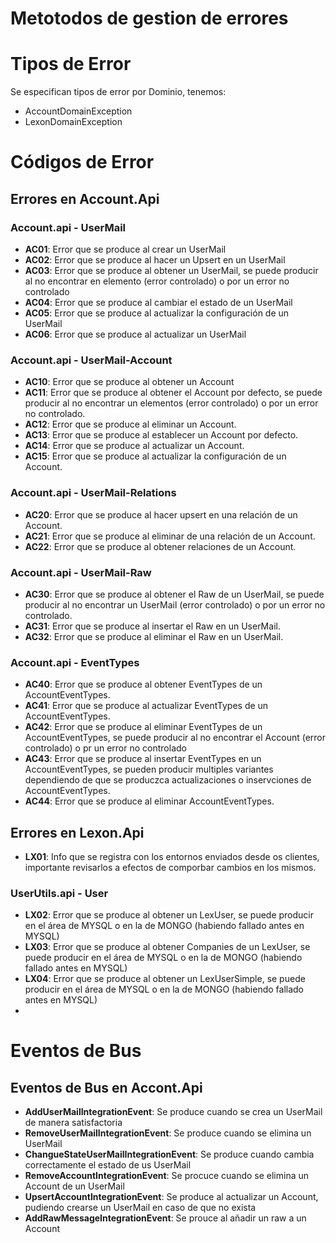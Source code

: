 # Metotodos de gestion de errores

# Tipos de Error

Se especifican tipos de error por Dominio, tenemos:
* AccountDomainException
* LexonDomainException

# Códigos de Error

## Errores en Account.Api

### Account.api - UserMail
* **AC01**: Error que se produce al crear un UserMail
* **AC02**: Error que se produce al hacer un Upsert en un UserMail
* **AC03**: Error que se produce al obtener un UserMail, se puede producir al no encontrar en elemento (error controlado) o por un error no controlado
* **AC04**: Error que se produce al cambiar el estado de un UserMail
* **AC05**: Error que se produce al actualizar la configuración de un UserMail
* **AC06**: Error que se produce al actualizar un UserMail

### Account.api - UserMail-Account
* **AC10**: Error que se produce al obtener un Account
* **AC11**: Error que se produce al obtener el Account por defecto, se puede producir al no encontrar un elementos (error controlado) o por un error no controlado.
* **AC12**: Error que se produce al eliminar un Account.
* **AC13**: Error que se produce al establecer un Account por defecto.
* **AC14**: Error que se produce al actualizar un Account.
* **AC15**: Error que se produce al actualizar la configuración de un Account.
  
### Account.api - UserMail-Relations
* **AC20**: Error que se produce al hacer upsert en una relación de un Account.
* **AC21**: Error que se produce al eliminar de una relación de un Account.
* **AC22**: Error que se produce al obtener relaciones de un Account.

### Account.api - UserMail-Raw
* **AC30**: Error que se produce al obtener el Raw de un UserMail, se puede producir al no encontrar un UserMail (error controlado) o por un error no controlado.
* **AC31**: Error que se produce al insertar el Raw en un UserMail.
* **AC32**: Error que se produce al eliminar el Raw en un UserMail.

### Account.api - EventTypes
* **AC40**: Error que se produce al obtener EventTypes de un AccountEventTypes.
* **AC41**: Error que se produce al actualizar EventTypes de un AccountEventTypes.
* **AC42**: Error que se produce al eliminar EventTypes de un AccountEventTypes, se puede producir al no encontrar el Account (error controlado) o pr un error no controlado
* **AC43**: Error que se produce al insertar EventTypes en un AccountEventTypes, se pueden producir multiples variantes dependiendo de que se produczca actualizaciones o inservciones de AccountEventTypes.
* **AC44**: Error que se produce al eliminar AccountEventTypes. 

## Errores en Lexon.Api

* **LX01**: Info que se registra con los entornos enviados desde os clientes, importante revisarlos a efectos de comporbar cambios en los mismos.

### UserUtils.api - User
* **LX02**: Error que se produce al obtener un LexUser, se puede producir en el área de MYSQL o en la de MONGO (habiendo fallado antes en MYSQL)
* **LX03**: Error que se produce al obtener Companies de un  LexUser, se puede producir en el área de MYSQL o en la de MONGO (habiendo fallado antes en MYSQL)
* **LX04**: Error que se produce al obtener un LexUserSimple, se puede producir en el área de MYSQL o en la de MONGO (habiendo fallado antes en MYSQL)
* 

# Eventos de Bus

## Eventos de Bus en Accont.Api

* **AddUserMailIntegrationEvent**: Se produce cuando se crea un UserMail de manera satisfactoria
* **RemoveUserMailIntegrationEvent**: Se produce cuando se elimina un UserMail 
* **ChangueStateUserMailIntegrationEvent**: Se produce cuando cambia correctamente el estado de us UserMail 
* **RemoveAccountIntegrationEvent**: Se procuce cuando se elimina un Account de un UserMail
* **UpsertAccountIntegrationEvent**: Se produce al actualizar un Account, pudiendo crearse un UserMail en caso de que no exista
* **AddRawMessageIntegrationEvent**: Se prouce al añadir un raw a un Account